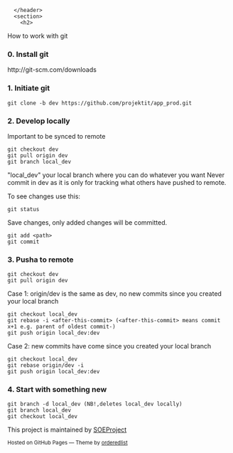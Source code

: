 



      </header>
      <section>
        <h2>
<a id="welcome-to-github-pages" class="anchor" href="#welcome-to-github-pages" aria-hidden="true"><span class="octicon octicon-link"></span></a>How to work with git</h2>
<h3>0. Install git</h3>
<p>http://git-scm.com/downloads
</p>

<h3>1. Initiate git</h3>

<pre><code>git clone -b dev https://github.com/projektit/app_prod.git
</code></pre>

<p>
</p>

<h3>2. Develop locally </h3>

<p>Important to be synced to remote</p>

<pre><code>git checkout dev
git pull origin dev
git branch local_dev
</code></pre>

<p>"local_dev" your local branch where you can do whatever you want
Never commit in dev as it is only for tracking what others have pushed to remote.
</p>

<p>
  To see changes use this:
</p>

<pre><code>git status
</code></pre>

<p>
  Save changes, only added changes will be committed.
</p>

<pre><code>git add &lt;path&gt;
git commit
</code></pre>

<h3>3. Pusha to remote</h3>

<pre><code>git checkout dev
git pull origin dev
</code></pre>

<p>Case 1: origin/dev is the same as dev, no new commits since you created your local branch
</p>
<pre><code>git checkout local_dev
git rebase -i &lt;after-this-commit&gt; (&lt;after-this-commit&gt; means commit x+1 e.g. parent of oldest commit-)
git push origin local_dev:dev
</code></pre>

<p>Case 2: new commits have come since you created your local branch
</p>
<pre><code>git checkout local_dev
git rebase origin/dev -i
git push origin local_dev:dev
</code></pre>

<h3>4. Start with something new </h3>

<pre><code>git branch -d local_dev (NB!,deletes local_dev locally)
git branch local_dev
git checkout local_dev
</code></pre>

<p>
</p>

</section>
      <footer>
        <p>This project is maintained by <a href="https://github.com/SOEProject/SOEProject.git">SOEProject</a></p>
        <p><small>Hosted on GitHub Pages &mdash; Theme by <a href="https://github.com/orderedlist">orderedlist</a></small></p>
      </footer>
    </div>
    <script src="javascripts/scale.fix.js"></script>
    
  </body>
</html>
